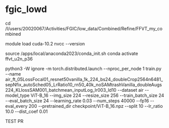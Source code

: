 # fgic_lowd


cd /l/users/20020067/Activities/FGIC/low_data/Combined/Refine/FFVT_my_combined

module load cuda-10.2
nvcc --version

source /apps/local/anaconda2023/conda_init.sh 
conda activate ffvt_u2n_p36

python3 -W ignore -m torch.distributed.launch --nproc_per_node 1 train.py --name air_ft_05LossFocal01_resnet50vanilla_1k_224_bs24_doubleCrop2564n6481_sepNfix_autoSched05_LrRatio10_rn50_40k_noSAMtrashVanilla_doubleAugs224_KLlossSAM001_batchmean_inputLog_lr003_ld10 --dataset air --model_type ViT-B_16 --img_size 224 --resize_size 256 --train_batch_size 24 --eval_batch_size 24 --learning_rate 0.03 --num_steps 40000 --fp16 --eval_every 200 --pretrained_dir checkpoint/ViT-B_16.npz --split 10 --lr_ratio 10.0 --dist_coef 0.01

TEST  PR
